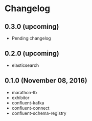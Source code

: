 # Changelog

## 0.3.0 (upcoming)

* Pending changelog

## 0.2.0 (upcoming)

* elasticsearch

## 0.1.0 (November 08, 2016)

* marathon-lb
* exhibitor
* confluent-kafka
* confluent-connect
* confluent-schema-registry

